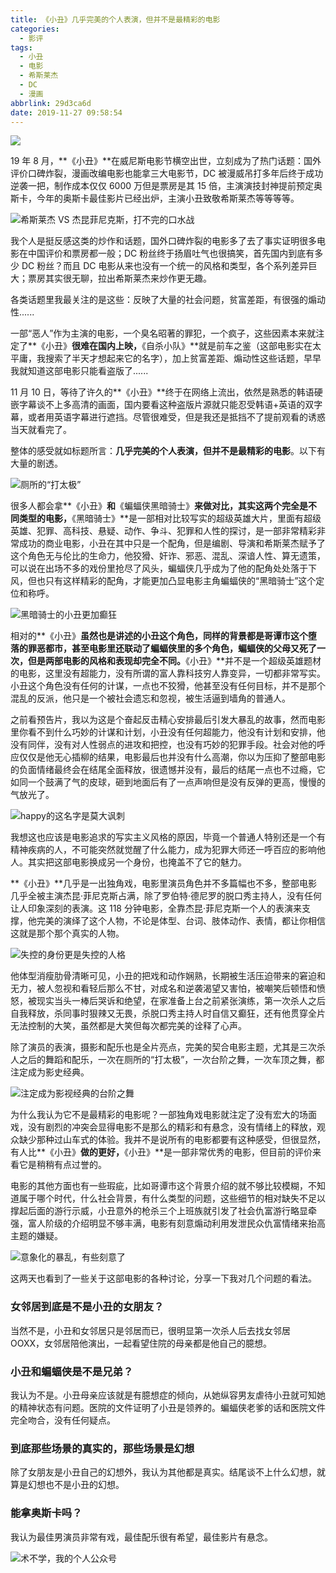 ```yaml
---
title: 《小丑》几乎完美的个人表演，但并不是最精彩的电影
categories:
  - 影评
tags:
  - 小丑
  - 电影
  - 希斯莱杰
  - DC
  - 漫画
abbrlink: 29d3ca6d
date: 2019-11-27 09:58:54
---
```


![](https://s2.ax1x.com/2019/11/27/QpDiiF.jpg)

19 年 8 月，**《小丑》**在威尼斯电影节横空出世，立刻成为了热门话题：国外评价口碑炸裂，漫画改编电影也能拿三大电影节，DC 被漫威吊打多年后终于成功逆袭一把，制作成本仅仅 6000 万但是票房是其 15 倍，主演演技封神提前预定奥斯卡，今年的奥斯卡最佳影片已经出炉，主演小丑致敬希斯莱杰等等等等。

![希斯莱杰 VS 杰昆菲尼克斯，打不完的口水战](https://s2.ax1x.com/2019/11/27/QpDkRJ.jpg)

我个人是挺反感这类的炒作和话题，国外口碑炸裂的电影多了去了事实证明很多电影在中国评价和票房都一般；DC 粉丝终于扬眉吐气也很搞笑，首先国内到底有多少 DC 粉丝？而且 DC 电影从来也没有一个统一的风格和类型，各个系列差异巨大；票房其实很无聊，拉出希斯莱杰来炒作更无趣。

各类话题里我最关注的是这些：反映了大量的社会问题，贫富差距，有很强的煽动性......

一部“恶人”作为主演的电影，一个臭名昭著的罪犯，一个疯子，这些因素本来就注定了**《小丑》**很难在国内上映，**《自杀小队》**就是前车之鉴（这部电影实在太平庸，我搜索了半天才想起来它的名字），加上贫富差距、煽动性这些话题，早早我就知道这部电影只能看盗版了......

11 月 10 日，等待了许久的**《小丑》**终于在网络上流出，依然是熟悉的韩语硬嵌字幕谈不上多高清的画面，国内要看这种盗版片源就只能忍受韩语+英语的双字幕，或者用英语字幕进行遮挡。尽管很难受，但是我还是抵挡不了提前观看的诱惑当天就看完了。

整体的感受就如标题所言：**几乎完美的个人表演，但并不是最精彩的电影**。以下有大量的剧透。

 <!-- more -->

![厕所的“打太极”](https://s2.ax1x.com/2019/11/27/QpBO2j.jpg)

很多人都会拿**《小丑》**和**《蝙蝠侠黑暗骑士》**来做对比，其实这两个完全是不同类型的电影，**《黑暗骑士》**是一部相对比较写实的超级英雄大片，里面有超级英雄、犯罪、高科技、悬疑、动作、争斗、犯罪和人性的探讨，是一部非常精彩非常成功的商业电影，小丑在其中只是一个配角，但是编剧、导演和希斯莱杰赋予了这个角色无与伦比的生命力，他狡猾、奸诈、邪恶、混乱、深谙人性、算无遗策，可以说在出场不多的戏份里抢尽了风头，蝙蝠侠几乎成为了他的配角处处落于下风，但也只有这样精彩的配角，才能更加凸显电影主角蝙蝠侠的“黑暗骑士”这个定位和称呼。

![黑暗骑士的小丑更加癫狂](https://s2.ax1x.com/2019/11/27/QpBXxs.jpg)

相对的**《小丑》**虽然也是讲述的小丑这个角色，同样的背景都是哥谭市这个堕落的罪恶都市，甚至电影里还联动了蝙蝠侠里的多个角色，蝙蝠侠的父母又死了一次，但是两部电影的风格和表现却完全不同。**《小丑》**并不是一个超级英雄题材的电影，这里没有超能力，没有所谓的富人靠科技穷人靠变异，一切都非常写实。小丑这个角色没有任何的计谋，一点也不狡猾，他甚至没有任何目标，并不是那个混乱的反派，他只是一个被社会遗忘和忽视，被生活逼到墙角的普通人。

之前看预告片，我以为这是个奋起反击精心安排最后引发大暴乱的故事，然而电影里你看不到什么巧妙的计谋和计划，小丑没有任何超能力，他没有计划和安排，他没有同伴，没有对人性弱点的进攻和把控，也没有巧妙的犯罪手段。社会对他的呼应仅仅是他无心插柳的结果，电影最后也并没有什么高潮，你以为压抑了整部电影的负面情绪最终会在结尾全面释放，很遗憾并没有，最后的结尾一点也不过瘾，它如同一个鼓满了气的皮球，砸到地面后有了一点声响但是没有反弹的更高，慢慢的气放光了。

![happy的这名字是莫大讽刺](https://s2.ax1x.com/2019/11/27/QpBvMn.jpg)

我想这也应该是电影追求的写实主义风格的原因，毕竟一个普通人特别还是一个有精神疾病的人，不可能突然就觉醒了什么能力，成为犯罪大师还一呼百应的影响他人。其实把这部电影换成另一个身份，也掩盖不了它的魅力。

**《小丑》**几乎是一出独角戏，电影里演员角色并不多篇幅也不多，整部电影几乎全被主演杰昆·菲尼克斯占满，除了罗伯特·德尼罗的脱口秀主持人，没有任何让人印象深刻的表演。这 118 分钟电影，全靠杰昆·菲尼克斯一个人的表演来支撑，他完美的演绎了这个人物，不论是体型、台词、肢体动作、表情，都让你相信这就是那个那个真实的人物。

![失控的身份更是失控的人格](https://s2.ax1x.com/2019/11/27/QpD9aT.jpg)

他体型消瘦肋骨清晰可见，小丑的把戏和动作娴熟，长期被生活压迫带来的窘迫和无力，被人忽视和看轻后那么不甘，对成名和逆袭渴望又害怕，被嘲笑后顿悟和愤怒，被现实当头一棒后哭诉和绝望，在家准备上台之前紧张演练，第一次杀人之后自我释放，杀同事时狠辣又无畏，杀脱口秀主持人时自信又癫狂，还有他贯穿全片无法控制的大笑，虽然都是大笑但每次都完美的诠释了心声。

除了演员的表演，摄影和配乐也是全片亮点，完美的契合电影主题，尤其是三次杀人之后的舞蹈和配乐，一次在厕所的“打太极”，一次台阶之舞，一次车顶之舞，都注定成为影史经典。

![注定成为影视经典的台阶之舞](https://s2.ax1x.com/2019/11/27/QpDCIU.jpg)

为什么我认为它不是最精彩的电影呢？一部独角戏电影就注定了没有宏大的场面戏，没有剧烈的冲突会显得电影不是那么的精彩和有悬念，没有情绪上的释放，观众缺少那种过山车式的体验。我并不是说所有的电影都要有这种感受，但很显然，有人比**《小丑》**做的更好，**《小丑》**是一部非常优秀的电影，但目前的评价来看它是稍稍有点过誉的。

电影的其他方面也有一些瑕疵，比如哥谭市这个背景介绍的就不够比较模糊，不知道属于哪个时代，什么社会背景，有什么类型的问题，这些细节的相对缺失不足以撑起后面的游行示威，小丑意外的枪杀三个上班族就引发了社会仇富游行略显牵强，富人阶级的介绍明显不够丰满，电影有刻意煽动利用发泄民众仇富情绪来抬高主题的嫌疑。

![意象化的暴乱，有些刻意了](https://s2.ax1x.com/2019/11/27/QpBzq0.jpg)

这两天也看到了一些关于这部电影的各种讨论，分享一下我对几个问题的看法。

### 女邻居到底是不是小丑的女朋友？

当然不是，小丑和女邻居只是邻居而已，很明显第一次杀人后去找女邻居 OOXX，女邻居陪他演出，一起看望住院的母亲都是他自己的臆想。

### 小丑和蝙蝠侠是不是兄弟？

我认为不是。小丑母亲应该就是有臆想症的倾向，从她纵容男友虐待小丑就可知她的精神状态有问题。医院的文件证明了小丑是领养的。蝙蝠侠老爹的话和医院文件完全吻合，没有任何疑点。

### 到底那些场景的真实的，那些场景是幻想

除了女朋友是小丑自己的幻想外，我认为其他都是真实。结尾谈不上什么幻想，就算是幻想也不是小丑的幻想。

### 能拿奥斯卡吗？

我认为最佳男演员非常有戏，最佳配乐很有希望，最佳影片有悬念。

![术不学，我的个人公众号](https://s2.ax1x.com/2019/11/27/Q9HlPe.png)
